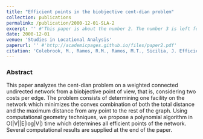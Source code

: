 ```yaml
---
title: "Efficient points in the biobjective cent-dian problem"
collection: publications
permalink: /publication/2000-12-01-SLA-2
excerpt: '' #'This paper is about the number 2. The number 3 is left for future work.'
date: 2000-12-01
venue: 'Studies in Locational Analysis'
paperurl: '' #'http://academicpages.github.io/files/paper2.pdf'
citation: 'Colebrook, M., Ramos, R.M., Ramos, M.T., Sicilia, J. Efficient points in the biobjective cent-dian problem. Studies in Locational Analysis 15, 1–16 (2000)'.#'Your Name, You. (2010). &quot;Paper Title Number 2.&quot; <i>Journal 1</i>. 1(2).'
---
```

### Abstract
This paper analyzes the cent-dian problem on a weighted connected undirected network from a biobjective point of view, that is, considering two costs per edge. The problem consists of determining one facility on the network which minimizes the convex combination of both the total distance and the maximum distance from any point to the rest of the graph. Using computational geometry techniques, we propose a polynomial algorithm in O(|V||E|log|V|) time which determines all efficient points of the network. Several computational results are supplied at the end of the paper.
